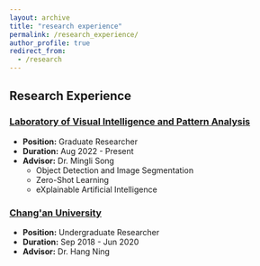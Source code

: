 ```yaml
---
layout: archive
title: "research experience"
permalink: /research_experience/
author_profile: true
redirect_from:
  - /research
---
```


## Research Experience

### [Laboratory of Visual Intelligence and Pattern Analysis](https://www.vipazoo.cn/) 
* __Position:__ Graduate Researcher
* __Duration:__ Aug 2022 - Present
* __Advisor:__ Dr. Mingli Song  
   * Object Detection and Image Segmentation
   * Zero-Shot Learning
   * eXplainable Artificial Intelligence

### [Chang'an University](https://en.chd.edu.cn/)
* __Position:__ Undergraduate Researcher
* __Duration:__ Sep 2018 - Jun 2020
* __Advisor:__ Dr. Hang Ning
